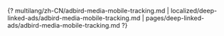 {? multilang/zh-CN/adbird-media-mobile-tracking.md | localized/deep-linked-ads/adbird-media-mobile-tracking.md | pages/deep-linked-ads/adbird-media-mobile-tracking.md ?}

